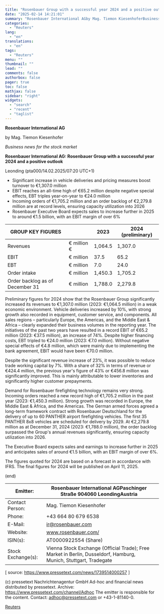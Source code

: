 ```yaml
---
title: "Rosenbauer Group with a successful year 2024 and a positive outlook"
date: "2025-02-14 14:21:01"
summary: "Rosenbauer International AGby Mag. Tiemon KiesenhoferBusiness news for the stock marketRosenbauer International AG: Rosenbauer Group with a successful year 2024 and a positive outlookLeonding (pta000/14.02.2025/07:20 UTC+1)Significant increase in vehicle deliveries and pricing measures boost turnover to €1,307.0 millionEBIT reaches an all-time high of €65.2 million despite negative special effects, EBT..."
categories:
  - "Reuters"
lang:
  - "en"
translations:
  - "en"
tags:
  - "Reuters"
menu: ""
thumbnail: ""
lead: ""
comments: false
authorbox: false
pager: true
toc: false
mathjax: false
sidebar: "right"
widgets:
  - "search"
  - "recent"
  - "taglist"
---
```


**Rosenbauer International AG**

by Mag. Tiemon Kiesenhofer

*Business news for the stock market*

**Rosenbauer International AG: Rosenbauer Group with a successful year 2024 and a positive outlook**

Leonding (pta000/14.02.2025/07:20 UTC+1)

* Significant increase in vehicle deliveries and pricing measures boost turnover to €1,307.0 million
* EBIT reaches an all-time high of €65.2 million despite negative special effects, EBT triples year-on-year to €24.0 million
* Incoming orders of €1,705.2 million and an order backlog of €2,279.8 million are at record levels, ensuring capacity utilization into 2026
* Rosenbauer Executive Board expects sales to increase further in 2025 to around €1.5 billion, with an EBIT margin of over 6%

| GROUP KEY FIGURES |  | 2023 | 2024 (preliminary) |
| --- | --- | --- | --- |
| Revenues | € million  € | 1,064.5 | 1,307.0 |
| EBIT | € million | 37.5 | 65.2 |
| EBT | € million | 7.0 | 24.0 |
| Order intake | € million | 1,450.3 | 1,705.2 |
| Order backlog as of December 31 | € million | 1,788.0 | 2,279.8 |

Preliminary figures for 2024 show that the Rosenbauer Group significantly increased its revenues to €1,307.0 million (2023: €1,064.5 million) in a weak economic environment. Vehicle deliveries increased by 10%, with strong growth also recorded in equipment, customer service, and components. All sales regions – particularly Europe, the Americas, and the Middle East & Africa – clearly expanded their business volumes in the reporting year. The initiatives of the past two years have resulted in a record EBIT of €65.2 million (2023: €37.5 million), an increase of 74%. Despite higher financing costs, EBT tripled to €24.0 million (2023: €7.0 million). Without negative special effects of €4.8 million, which were mainly due to implementing the bank agreement, EBIT would have been €70.0 million.

Despite the significant revenue increase of 23%, it was possible to reduce trade working capital by 7%. With a share of 32% in terms of revenue or €424.4 million, the previous year's figure of 43% or €456.8 million was significantly improved. This is mainly attributable to lower inventories and significantly higher customer prepayments.

Demand for Rosenbauer firefighting technology remains very strong. Incoming orders reached a new record high of €1,705.2 million in the past year (2023: €1,450.3 million). Strong growth was recorded in Europe, the Middle East & Africa, and the Americas. The German armed forces agreed a long-term framework contract with Rosenbauer Deutschland for the delivery of up to 60 PANTHER airport firefighting vehicles. The first 35 PANTHER 8x8 vehicles are scheduled for delivery by 2029. At €2,279.8 million as at December 31, 2024 (2023: €1,788.0 million), the order backlog surpassed the Group's annual revenues significantly, ensuring capacity utilization into 2026.

The Executive Board expects sales and earnings to increase further in 2025 and anticipates sales of around €1.5 billion, with an EBIT margin of over 6%.

The figures quoted for 2024 are based on a forecast in accordance with IFRS. The final figures for 2024 will be published on April 11, 2025.

(end)

| Emitter: | Rosenbauer International AGPaschinger Straße 904060 LeondingAustria |  |
| --- | --- | --- |
| Contact Person: | Mag. Tiemon Kiesenhofer |
| Phone: | +43 664 80 679 6538 |
| E-Mail: | ir@rosenbauer.com |
| Website: | www.rosenbauer.com/ |  |
| ISIN(s): | AT0000922554 (Share) |  |
| Stock Exchange(s): | Vienna Stock Exchange (Official Trade); Free Market in Berlin, Dusseldorf, Hamburg, Munich, Stuttgart, Tradegate |  |

[ source: https://www.pressetext.com/news/1739514000257 ]

(c) pressetext Nachrichtenagentur GmbH Ad-hoc and financial news distributed by pressetext. Archive: https://www.pressetext.com/channel/Adhoc The emitter is responsible for the content. Contact: adhoc@pressetext.com or +43-1-81140-0.

[Reuters](https://www.tradingview.com/news/reuters.com,2025-02-14:newsml_PexG9RTla:0-rosenbauer-group-with-a-successful-year-2024-and-a-positive-outlook/)
